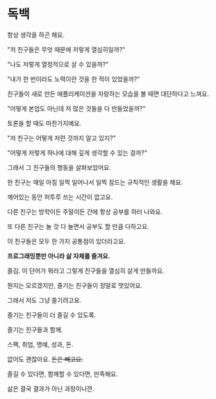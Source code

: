 # 독백

항상 생각을 하곤 해요.

"저 친구들은 무엇 때문에 저렇게 열심히일까?"

"나도 저렇게 열정적으로 살 수 있을까?"

"내가 한 번이라도 노력이란 것을 한 적이 있었을까?"

친구들이 새로 만든 애플리케이션을 자랑하는 모습을 볼 때면 대단하다고 느껴요.

"어떻게 본업도 아닌데 저 많은 것들을 다 만들었을까?"

토론을 할 때도 마찬가지예요.

"저 친구는 어떻게 저런 것까지 알고 있지?"

"어떻게 저렇게 하나에 대해 깊게 생각할 수 있는 걸까?"

그래서 그 친구들의 행동을 살펴보았어요.

한 친구는 매일 아침 일찍 일어나서 일찍 잠드는 규칙적인 생활을 해요.

깨어있는 동안 허투루 쓰는 시간이 없고요.

다른 친구는 방학이든 주말이든 간에 항상 공부를 하러 나와요.

또 다른 친구는 놀 것 다 놀면서 공부도 할 만큼 다하고요.

이 친구들은 모두 한 가지 공통점이 있더라고요.

**프로그래밍뿐만 아니라 삶 자체를 즐겨요.**

즐김. 이 단어가 뭐라고 그렇게 친구들을 열심히 살게 만들까요.

뭔지는 모르겠지만, 즐기는 친구들이 정말로 멋있어요.

그래서 저도 그냥 즐기려고요.

즐기는 친구들이 더 즐길 수 있도록.

즐기는 친구들과 함께.

스펙, 취업, 명예, 성과, 돈.

없어도 괜찮아요. ~~돈은 빼고요.~~

즐길 수 있다면, 함께할 수 있다면, 만족해요.

삶은 결국 결과가 아닌 과정이니깐.